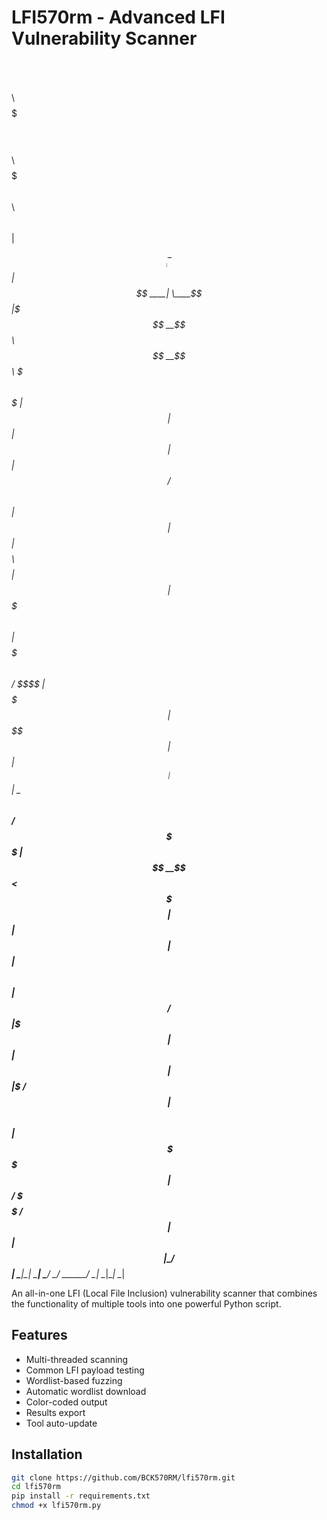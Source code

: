 # LFI570rm - Advanced LFI Vulnerability Scanner

$$\       $$$$$$$$\ $$$$$$\ $$$$$$$\  $$$$$$$$\  $$$$$$\  $$$$$$$\  $$\      $$\ 
$$ |      $$  _____|\_$$  _|$$  ____| \____$$  |$$$ __$$\ $$  __$$\ $$$\    $$$ |
$$ |      $$ |        $$ |  $$ |          $$  / $$$$\ $$ |$$ |  $$ |$$$$\  $$$$ |
$$ |      $$$$$\      $$ |  $$$$$$$\     $$  /  $$\$$\$$ |$$$$$$$  |$$\$$\$$ $$ |
$$ |      $$  __|     $$ |  \_____$$\   $$  /   $$ \$$$$ |$$  __$$< $$ \$$$  $$ |
$$ |      $$ |        $$ |  $$\   $$ | $$  /    $$ |\$$$ |$$ |  $$ |$$ |\$  /$$ |
$$$$$$$$\ $$ |      $$$$$$\ \$$$$$$  |$$  /     \$$$$$$  /$$ |  $$ |$$ | \_/ $$ |
\________|\__|      \______| \______/ \__/       \______/ \__|  \__|\__|     \__|
                                                                                 
                                                                                 
                                                                                 

An all-in-one LFI (Local File Inclusion) vulnerability scanner that combines the functionality of multiple tools into one powerful Python script.

## Features

- Multi-threaded scanning
- Common LFI payload testing
- Wordlist-based fuzzing
- Automatic wordlist download
- Color-coded output
- Results export
- Tool auto-update

## Installation

```bash
git clone https://github.com/BCK570RM/lfi570rm.git
cd lfi570rm
pip install -r requirements.txt
chmod +x lfi570rm.py
